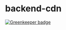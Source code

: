 # backend-cdn

[![Greenkeeper badge](https://badges.greenkeeper.io/vpapp-team/backend-cdn.svg)](https://greenkeeper.io/)